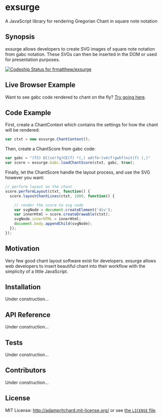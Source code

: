 # exsurge
A JavaScript library for rendering Gregorian Chant in square note notation

## Synopsis

exsurge allows developers to create SVG images of square note notation from gabc notation. These SVGs can then be inserted in the DOM or used for presentation purposes.

[ ![Codeship Status for frmatthew/exsurge](https://codeship.com/projects/6effe330-d6d1-0133-da7f-2e034c4f2b94/status?branch=master)](https://codeship.com/projects/142799)

## Live Browser Example

Want to see gabc code rendered to chant on the fly? [Try going here](http://frmatthew.github.io/exsurge/chant.html).

## Code Example

First, create a ChantContext which contains the settings for how the chant will be rendered:

```javascript
var ctxt = new exsurge.ChantContext();
```

Then, create a ChantScore from gabc code:

```javascript
var gabc = "(f3) EC(ce!fg)CE(f) *(,) ad(fe~)vé(f!gwhf)nit(f) (,)"
var score = exsurge.Gabc.loadChantScore(ctxt, gabc, true);
```

Finally, let the ChantScore handle the layout process, and use the SVG however you want:

```javascript
// perform layout on the chant
score.performLayout(ctxt, function() {
  score.layoutChantLines(ctxt, 1000, function() {

    // render the score to svg code
    var svgNode = document.createElement('div');
    var innerHtml = score.createDrawable(ctxt);
    svgNode.innerHTML = innerHtml;
    document.body.appendChild(svgNode);
  });
});
```

## Motivation

Very few good chant layout software exist for developers. exsurge allows web developers to insert beautiful chant into their workflow with the simplicity of a little JavaScript.

## Installation

Under construction...

## API Reference

Under construction...

## Tests

Under construction...

## Contributors

Under construction...

## License

MIT License: http://adampritchard.mit-license.org/ or see [the `LICENSE` file](https://github.com/frmatthew/exsurge/blob/master/LICENSE).
